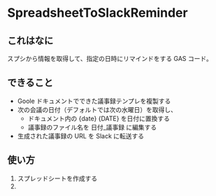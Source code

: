 # SpreadsheetToSlackReminder

## これはなに

スプシから情報を取得して、指定の日時にリマインドをする GAS コード。

## できること

* Goole ドキュメントでできた議事録テンプレを複製する
* 次の会議の日付（デフォルトでは次の水曜日）を取得し、
  * ドキュメント内の {date} {DATE} を日付に置換する
  * 議事録のファイル名を 日付_議事録 に編集する
* 生成された議事録の URL を Slack に転送する

## 使い方

1. スプレッドシートを作成する
  2. 
